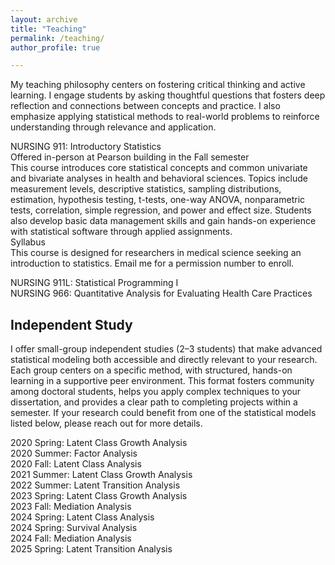 ```yaml
---
layout: archive
title: "Teaching"
permalink: /teaching/
author_profile: true

---
```

My teaching philosophy centers on fostering critical thinking and active learning. I engage students by asking thoughtful questions that fosters deep reflection and connections between concepts and practice. I also emphasize applying statistical methods to real-world problems to reinforce understanding through relevance and application.

NURSING 911: Introductory Statistics<br>
Offered in-person at Pearson building in the Fall semester<br>
This course introduces core statistical concepts and common univariate and bivariate analyses in health and behavioral sciences. Topics include measurement levels, descriptive statistics, sampling distributions, estimation, hypothesis testing, t-tests, one-way ANOVA, nonparametric tests, correlation, simple regression, and power and effect size. Students also develop basic data management skills and gain hands-on experience with statistical software through applied assignments.<br>
Syllabus<br>
This course is designed for researchers in medical science seeking an introduction to statistics. Email me for a permission number to enroll.

NURSING 911L: Statistical Programming I<br>
NURSING 966: Quantitative Analysis for Evaluating Health Care Practices<br>
      
Independent Study
-----
I offer small-group independent studies (2–3 students) that make advanced statistical modeling both accessible and directly relevant to your research. 
Each group centers on a specific method, with structured, hands-on learning in a supportive peer environment. This format fosters community among doctoral students, helps you apply complex techniques to your dissertation, and provides a clear path to completing projects within a semester. 
If your research could benefit from one of the statistical models listed below, please reach out for more details.

2020 Spring: Latent Class Growth Analysis<br>
2020 Summer: Factor Analysis<br>
2020 Fall: Latent Class Analysis<br>
2021 Summer: Latent Class Growth Analysis<br>
2022 Summer: Latent Transition Analysis<br>
2023 Spring: Latent Class Growth Analysis<br>
2023 Fall: Mediation Analysis<br>
2024 Spring: Latent Class Analysis<br>
2024 Spring: Survival Analysis<br>
2024 Fall: Mediation Analysis<br>
2025 Spring: Latent Transition Analysis<br>